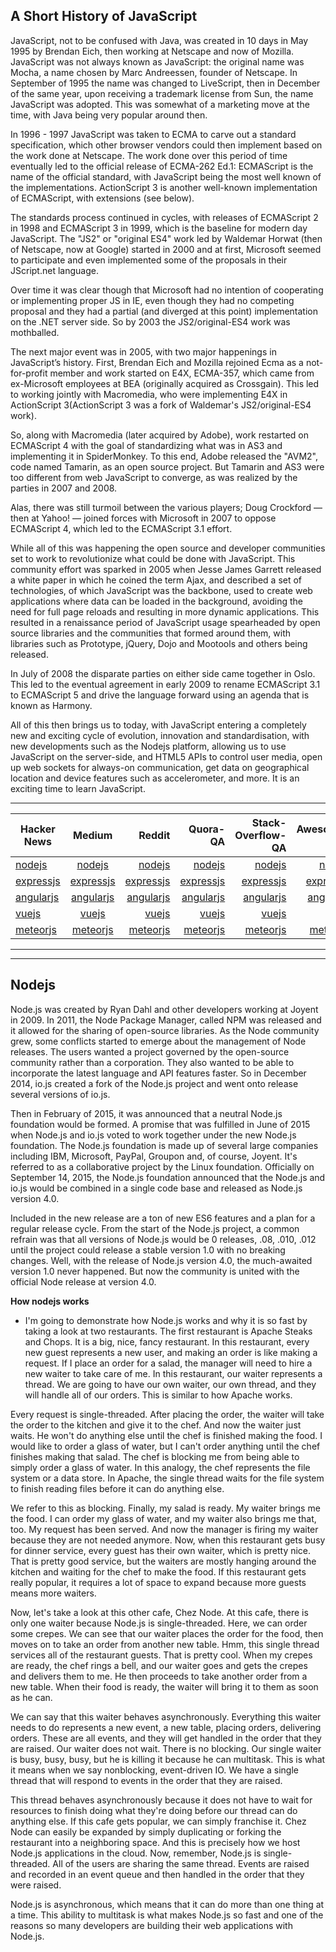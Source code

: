 ## A Short History of JavaScript

JavaScript, not to be confused with Java, was created in 10 days in May 1995 by Brendan Eich, then working at Netscape and now of Mozilla. JavaScript was not always known as JavaScript: the original name was Mocha, a name chosen by Marc Andreessen, founder of Netscape. In September of 1995 the name was changed to LiveScript, then in December of the same year, upon receiving a trademark license from Sun, the name JavaScript was adopted. This was somewhat of a marketing move at the time, with Java being very popular around then.

In 1996 - 1997 JavaScript was taken to ECMA to carve out a standard specification, which other browser vendors could then implement based on the work done at Netscape. The work done over this period of time eventually led to the official release of ECMA-262 Ed.1: ECMAScript is the name of the official standard, with JavaScript being the most well known of the implementations. ActionScript 3 is another well-known implementation of ECMAScript, with extensions (see below).

The standards process continued in cycles, with releases of ECMAScript 2 in 1998 and ECMAScript 3 in 1999, which is the baseline for modern day JavaScript. The "JS2" or "original ES4" work led by Waldemar Horwat (then of Netscape, now at Google) started in 2000 and at first, Microsoft seemed to participate and even implemented some of the proposals in their JScript.net language.

Over time it was clear though that Microsoft had no intention of cooperating or implementing proper JS in IE, even though they had no competing proposal and they had a partial (and diverged at this point) implementation on the .NET server side. So by 2003 the JS2/original-ES4 work was mothballed.

The next major event was in 2005, with two major happenings in JavaScript’s history. First, Brendan Eich and Mozilla rejoined Ecma as a not-for-profit member and work started on E4X, ECMA-357, which came from ex-Microsoft employees at BEA (originally acquired as Crossgain). This led to working jointly with Macromedia, who were implementing E4X in ActionScript 3(ActionScript 3 was a fork of Waldemar's JS2/original-ES4 work).

So, along with Macromedia (later acquired by Adobe), work restarted on ECMAScript 4 with the goal of standardizing what was in AS3 and implementing it in SpiderMonkey. To this end, Adobe released the "AVM2", code named Tamarin, as an open source project. But Tamarin and AS3 were too different from web JavaScript to converge, as was realized by the parties in 2007 and 2008.

Alas, there was still turmoil between the various players; Doug Crockford — then at Yahoo! — joined forces with Microsoft in 2007 to oppose ECMAScript 4, which led to the ECMAScript 3.1 effort.

While all of this was happening the open source and developer communities set to work to revolutionize what could be done with JavaScript. This community effort was sparked in 2005 when Jesse James Garrett released a white paper in which he coined the term Ajax, and described a set of technologies, of which JavaScript was the backbone, used to create web applications where data can be loaded in the background, avoiding the need for full page reloads and resulting in more dynamic applications. This resulted in a renaissance period of JavaScript usage spearheaded by open source libraries and the communities that formed around them, with libraries such as Prototype, jQuery, Dojo and Mootools and others being released.

In July of 2008 the disparate parties on either side came together in Oslo. This led to the eventual agreement in early 2009 to rename ECMAScript 3.1 to ECMAScript 5 and drive the language forward using an agenda that is known as Harmony.

All of this then brings us to today, with JavaScript entering a completely new and exciting cycle of evolution, innovation and standardisation, with new developments such as the Nodejs platform, allowing us to use JavaScript on the server-side, and HTML5 APIs to control user media, open up web sockets for always-on communication, get data on geographical location and device features such as accelerometer, and more. It is an exciting time to learn JavaScript.






***********************




 | Hacker News       | Medium         | Reddit  |  Quora-QA  | Stack-Overflow-QA | Awesome-gh | Online-Courses (lynda.com) | Ofiicial docs|
| ------------- |:-------------:| -----:| -----:|-----:|-----:|-----:|-----:|
|  [nodejs](https://hn.algolia.com/?query=nodejs&sort=byPopularity&prefix&page=0&dateRange=all&type=story)  | [nodejs](https://medium.com/search?q=nodejs)  | [nodejs](https://www.reddit.com/r/node/)  | [nodejs](https://www.quora.com/topic/Node-js)  |  [nodejs](https://stackoverflow.com/search?q=nodejs)    | [nodejs](https://github.com/sindresorhus/awesome-nodejs)  | [nodejs](https://www.lynda.com/Node-js-training-tutorials/1283-0.html)  |[nodejs](https://nodejs.org/en/)  |
|  [expressjs](https://hn.algolia.com/?query=expressjs&sort=byPopularity&prefix=false&page=0&dateRange=all&type=story)  | [expressjs](https://medium.com/tag/expressjs)  | [expressjs](https://www.reddit.com/r/node/)  | [expressjs](https://www.quora.com/topic/Express-Node-js-web-framework)  |   [expressjs](https://stackoverflow.com/search?q=expressjs)   | [expressjs](https://github.com/sindresorhus/awesome-nodejs)  | [expressjs](https://www.lynda.com/Express-js-training-tutorials/2086-0.html)  |[expressjs](https://expressjs.com/)  |
|  [angularjs](https://hn.algolia.com/?query=angularjs&sort=byPopularity&prefix=false&page=0&dateRange=all&type=story)  | [angularjs](https://medium.com/tag/angularjs)  | [angularjs](https://www.reddit.com/r/angularjs/)  | [angularjs](https://www.quora.com/topic/AngularJS)  |   [angularjs](https://stackoverflow.com/search?q=%5Bangular)  | [angularjs](https://github.com/angular/angular.js)  | [angularjs](https://www.lynda.com/AngularJS-training-tutorials/1696-0.html)  |[angularjs](https://angularjs.org/)  |
 |  [vuejs](https://hn.algolia.com/?query=vuejs&sort=byPopularity&prefix=false&page=0&dateRange=all&type=story)  | [vuejs](https://medium.com/tag/vuejs)  | [vuejs](https://www.reddit.com/r/vuejs/)  | [vuejs](https://www.lynda.com/search?q=vuejs)  |   [vuejs](https://stackoverflow.com/search?q=vue)  | [vuejs](https://github.com/vuejs/awesome-vue)  | [vuejs](https://github.com/bonbonpa/vuejs-101)  |[vuejs](https://vuejs.org/)  |
|  [meteorjs](https://hn.algolia.com/?query=meteorjs&sort=byPopularity&prefix=false&page=0&dateRange=all&type=story)  | [meteorjs](https://medium.com/tag/meteor-framework/latest)  | [meteorjs](https://www.reddit.com/r/Meteor/)  | [meteorjs](https://www.quora.com/topic/Meteor-Javascript-platform)  |   [meteorjs](https://stackoverflow.com/search?q=meteor)  | [meteorjs](https://github.com/Urigo/awesome-meteor)  | [meteorjs](https://www.lynda.com/Meteor-tutorials/11118-0.html)  |[meteorjs](https://www.meteor.com/)  |


****************************
***************************

## Nodejs

Node.js was created by Ryan Dahl and other developers working at Joyent in 2009. In 2011, the Node Package Manager, called NPM was released and it allowed for the sharing of open-source libraries. As the Node community grew, some conflicts started to emerge about the management of Node releases. The users wanted a project governed by the open-source community rather than a corporation. They also wanted to be able to incorporate the latest language and API features faster. So in December 2014, io.js created a fork of the Node.js project and went onto release several versions of io.js.

Then in February of 2015, it was announced that a neutral Node.js foundation would be formed. A promise that was fulfilled in June of 2015 when Node.js and io.js voted to work together under the new Node.js foundation. The Node.js foundation is made up of several large companies including IBM, Microsoft, PayPal, Groupon and, of course, Joyent. It's referred to as a collaborative project by the Linux foundation. Officially on September 14, 2015, the Node.js foundation announced that the Node.js and io.js would be combined in a single code base and released as Node.js version 4.0.

Included in the new release are a ton of new ES6 features and a plan for a regular release cycle. From the start of the Node.js project, a common refrain was that all versions of Node.js would be 0 releases, .08, .010, .012 until the project could release a stable version 1.0 with no breaking changes. Well, with the release of Node.js version 4.0, the much-awaited version 1.0 never happened. But now the community is united with the official Node release at version 4.0.


**How nodejs works**

- I'm going to demonstrate how Node.js works and why it is so fast by taking a look at two restaurants. The first restaurant is Apache Steaks and Chops. It is a big, nice, fancy restaurant. In this restaurant, every new guest represents a new user, and making an order is like making a request. If I place an order for a salad, the manager will need to hire a new waiter to take care of me. In this restaurant, our waiter represents a thread. We are going to have our own waiter, our own thread, and they will handle all of our orders. This is similar to how Apache works.

Every request is single-threaded. After placing the order, the waiter will take the order to the kitchen and give it to the chef. And now the waiter just waits. He won't do anything else until the chef is finished making the food. I would like to order a glass of water, but I can't order anything until the chef finishes making that salad. The chef is blocking me from being able to simply order a glass of water. In this analogy, the chef represents the file system or a data store. In Apache, the single thread waits for the file system to finish reading files before it can do anything else.

We refer to this as blocking. Finally, my salad is ready. My waiter brings me the food. I can order my glass of water, and my waiter also brings me that, too. My request has been served. And now the manager is firing my waiter because they are not needed anymore. Now, when this restaurant gets busy for dinner service, every guest has their own waiter, which is pretty nice. That is pretty good service, but the waiters are mostly hanging around the kitchen and waiting for the chef to make the food. If this restaurant gets really popular, it requires a lot of space to expand because more guests means more waiters.

Now, let's take a look at this other cafe, Chez Node. At this cafe, there is only one waiter because Node.js is single-threaded. Here, we can order some crepes. We can see that our waiter places the order for the food, then moves on to take an order from another new table. Hmm, this single thread services all of the restaurant guests. That is pretty cool. When my crepes are ready, the chef rings a bell, and our waiter goes and gets the crepes and delivers them to me. He then proceeds to take another order from a new table. When their food is ready, the waiter will bring it to them as soon as he can.

We can say that this waiter behaves asynchronously. Everything this waiter needs to do represents a new event, a new table, placing orders, delivering orders. These are all events, and they will get handled in the order that they are raised. Our waiter does not wait. There is no blocking. Our single waiter is busy, busy, busy, but he is killing it because he can multitask. This is what it means when we say nonblocking, event-driven IO. We have a single thread that will respond to events in the order that they are raised.

This thread behaves asynchronously because it does not have to wait for resources to finish doing what they're doing before our thread can do anything else. If this cafe gets popular, we can simply franchise it. Chez Node can easily be expanded by simply duplicating or forking the restaurant into a neighboring space. And this is precisely how we host Node.js applications in the cloud. Now, remember, Node.js is single-threaded. All of the users are sharing the same thread. Events are raised and recorded in an event queue and then handled in the order that they were raised.

Node.js is asynchronous, which means that it can do more than one thing at a time. This ability to multitask is what makes Node.js so fast and one of the reasons so many developers are building their web applications with Node.js.
